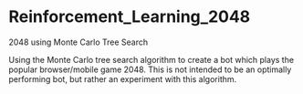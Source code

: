 # Reinforcement_Learning_2048
2048 using Monte Carlo Tree Search


Using the Monte Carlo tree search algorithm to create a bot which plays the popular browser/mobile game 2048. This is not intended to be an optimally performing bot, but rather an experiment with this algorithm.
